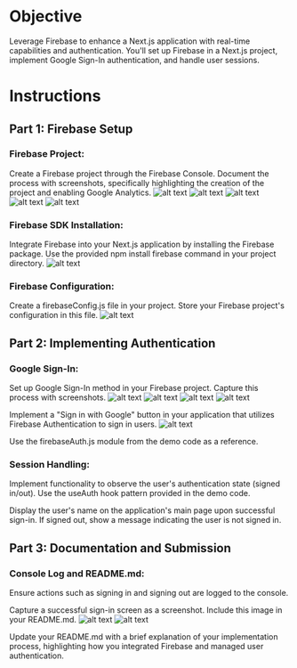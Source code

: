 # Objective

Leverage Firebase to enhance a Next.js application with real-time capabilities and authentication. You'll set up Firebase in a Next.js project, implement Google Sign-In authentication, and handle user sessions.

# Instructions

## Part 1: Firebase Setup

### Firebase Project:

Create a Firebase project through the Firebase Console. Document the process with screenshots, specifically highlighting the creation of the project and enabling Google Analytics.
![alt text](image.png)
![alt text](image-1.png)
![alt text](image-2.png)
![alt text](image-3.png)
![alt text](image-4.png)

### Firebase SDK Installation:

Integrate Firebase into your Next.js application by installing the Firebase package. Use the provided npm install firebase command in your project directory.
![alt text](image-5.png)

### Firebase Configuration:

Create a firebaseConfig.js file in your project. Store your Firebase project's configuration in this file.
![alt text](image-6.png)

## Part 2: Implementing Authentication

### Google Sign-In:

Set up Google Sign-In method in your Firebase project. Capture this process with screenshots.
![alt text](image-7.png)
![alt text](image-8.png)
![alt text](image-9.png)
![alt text](image-10.png)

Implement a "Sign in with Google" button in your application that utilizes Firebase Authentication to sign in users.
![alt text](image-11.png)

Use the firebaseAuth.js module from the demo code as a reference.

### Session Handling:

Implement functionality to observe the user's authentication state (signed in/out). Use the useAuth hook pattern provided in the demo code.

Display the user's name on the application's main page upon successful sign-in. If signed out, show a message indicating the user is not signed in.

## Part 3: Documentation and Submission

### Console Log and README.md:

Ensure actions such as signing in and signing out are logged to the console.

Capture a successful sign-in screen as a screenshot. Include this image in your README.md.
![alt text](image-12.png)
![alt text](image-13.png)

Update your README.md with a brief explanation of your implementation process, highlighting how you integrated Firebase and managed user authentication.
